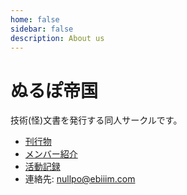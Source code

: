```yaml
---
home: false
sidebar: false
description: About us
---
```


# ぬるぽ帝国
技術(怪)文書を発行する同人サークルです。

- [刊行物](/publications/)
- [メンバー紹介](/members/)
- [活動記録](/activities/)
- 連絡先: [nullpo@ebiiim.com](mailto:nullpo@ebiiim.com)
